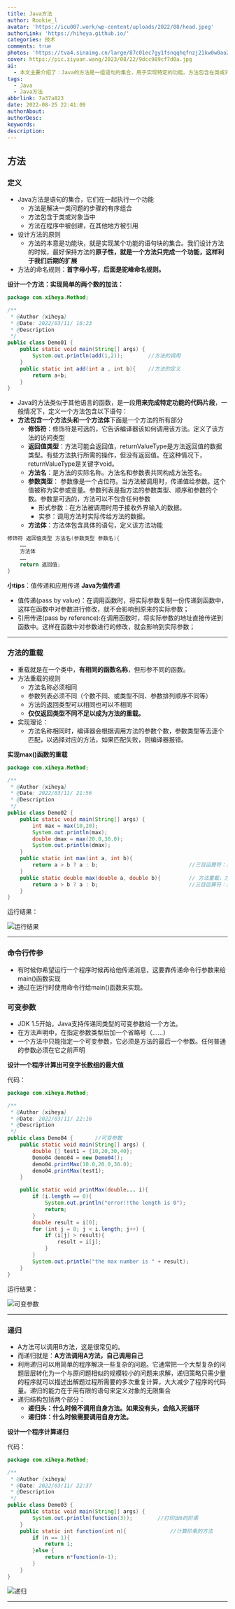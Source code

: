 ```yaml
---
title: Java方法
author: Rookie_l
avatar: 'https://icu007.work/wp-content/uploads/2022/08/head.jpeg'
authorLink: 'https://hiheya.github.io/'
categories: 技术
comments: true
photos: 'https://tva4.sinaimg.cn/large/87c01ec7gy1fsnqqhqfnzj21kw0w0ao2.jpg'
cover: https://pic.ziyuan.wang/2023/08/22/9dcc989cf7d0a.jpg
ai: 
  - 本文主要介绍了：Java的方法是一组语句的集合，用于实现特定的功能。方法包含在类或对象中，可以在程序中创建并在其他位置引用。编写方法时，应该保持方法的原子性，即每个方法只实现一个功能，以方便后续扩展。方法的命名规则是首字母小写，后面使用驼峰命名规则。还介绍了方法的重载、命令行传参等等。
tags:
  - Java
  - Java方法
abbrlink: 7a37a823
date: 2022-08-25 22:41:09
authorAbout:
authorDesc:
keywords:
description:
---
```


## 方法

### 定义

- Java方法是语句的集合，它们在一起执行一个功能
  - 方法是解决一类问题的步骤的有序组合
  - 方法包含于类或对象当中
  - 方法在程序中被创建，在其他地方被引用
- 设计方法的原则
  - 方法的本意是功能块，就是实现某个功能的语句块的集合。我们设计方法的时候，最好保持方法的**原子性，就是一个方法只完成一个功能，这样利于我们后期的扩展**
- 方法的命名规则：**首字母小写，后面是驼峰命名规则。**

**设计一个方法：实现简单的两个数的加法：**

```java
package com.xiheya.Method;

/**
 * @Author {xiheya}
 * @Date: 2022/03/11/ 16:23
 * @Description
 */
public class Demo01 {
    public static void main(String[] args) {
        System.out.println(add(1,2));		 //方法的调用
    }
    public static int add(int a , int b){    //方法的定义
        return a+b;
    }
}

```

- Java的方法类似于其他语言的函数，是一段**用来完成特定功能的代码片段**，一般情况下，定义一个方法包含以下语句：
- **方法包含一个方法头和一个方法体**下面是一个方法的所有部分
  - **修饰符**：修饰符是可选的，它告诉编译器该如何调用该方法。定义了该方法的访问类型
  - **返回值类型**：方法可能会返回值，returnValueType是方法返回值的数据类型。有些方法执行所需的操作，但没有返回值。在这种情况下，returnValueType是关键字void。
  - **方法名**：是方法的实际名称。方法名和参数表共同构成方法签名。
  - **参数类型**： 参数像是一个占位符。当方法被调用时，传递值给参数。这个值被称为实参或变量。参数列表是指方法的参数类型、顺序和参数的个数。参数是可选的，方法可以不包含任何参数
    - 形式参数：在方法被调用时用于接收外界输入的数据。
    - 实参：调用方法时实际传给方法的数据。
  - **方法体**：方法体包含具体的语句，定义该方法功能

```java
修饰符 返回值类型 方法名(参数类型 参数名){
	……
	方法体
	……
	return 返回值;
}
```

**小tips**：值传递和应用传递 **Java为值传递**

- 值传递(pass by value)：在调用函数时，将实际参数复制一份传递到函数中，这样在函数中对参数进行修改，就不会影响到原来的实际参数；
- 引用传递(pass by reference):在调用函数时，将实际参数的地址直接传递到函数中。这样在函数中对参数进行的修改，就会影响到实际参数；

---

### 方法的重载

- 重载就是在一个类中，**有相同的函数名称**，但形参不同的函数。
- 方法重载的规则
  - 方法名称必须相同
  - 参数列表必须不同（个数不同、或类型不同、参数排列顺序不同等）
  - 方法的返回类型可以相同也可以不相同
  - **仅仅返回类型不同不足以成为方法的重载。**
- 实现理论：
  - 方法名称相同时，编译器会根据调用方法的参数个数，参数类型等去逐个匹配，以选择对应的方法，如果匹配失败，则编译器报错。

**实现max()函数的重载**

```java
package com.xiheya.Method;

/**
 * @Author {xiheya}
 * @Date: 2022/03/11/ 21:56
 * @Description
 */
public class Demo02 {
    public static void main(String[] args) {
        int max = max(10,20);
        System.out.println(max);
        double dmax = max(20.0,30.0);
        System.out.println(dmax);
    }
    public static int max(int a, int b){
        return a > b ? a : b;                             //三目运算符：进行判断，a大于b吗？如果大于返回a，否则返回b。
    }
    public static double max(double a, double b){         // 方法重载，方法名一样均为max，但是返回值与参数类型不一样，所以可以构成重载
        return a > b ? a : b;                             //三目运算符：进行判断，a大于b吗？如果大于返回a，否则返回b。
    }
}

```

运行结果：

![运行结果](https://img30.360buyimg.com/pop/jfs/t1/144758/6/25718/101275/622b5709Ebd1e27b5/75a5ef236a3b61b4.png)

---

### 命令行传参

- 有时候你希望运行一个程序时候再给他传递消息，这要靠传递命令行参数来给main()函数实现
- 通过在运行时使用命令行给main()函数来实现。

### 可变参数

- JDK 1.5开始，Java支持传递同类型的可变参数给一个方法。
- 在方法声明中，在指定参数类型后加一个省略号（……）
- 一个方法中只能指定一个可变参数，它必须是方法的最后一个参数。任何普通的参数必须在它之前声明

**设计一个程序计算出可变字长数组的最大值**

代码：

```java
package com.xiheya.Method;

/**
 * @Author {xiheya}
 * @Date: 2022/03/11/ 22:16
 * @Description
 */
public class Demo04 {       //可变参数
    public static void main(String[] args) {
        double [] test1 = {10,20,30,40};
        Demo04 demo04 = new Demo04();
        demo04.printMax(10.0,20.0,30.0);
        demo04.printMax(test1);
    }

    public static void printMax(double... i){
        if (i.length == 0){
            System.out.println("error!!the length is 0");
            return;
        }
        double result = i[0];
        for (int j = 0; j < i.length; j++) {
            if (i[j] > result){
                result = i[j];
            }
        }
        System.out.println("the max number is " + result);
    }
}

```

运行结果：

![可变参数](https://img30.360buyimg.com/pop/jfs/t1/62091/27/17177/112808/622b5c9aE22522567/07f6d7aff5cd42a3.png)

---

### 递归

- A方法可以调用B方法，这是很常见的。
- 而递归就是：**A方法调用A方法，自己调用自己**
- 利用递归可以用简单的程序解决一些复杂的问题。它通常把一个大型复杂的问题层层转化为一个与原问题相似的规模较小的问题来求解，递归策略只需少量的程序就可以描述出解题过程所需要的多次重复计算，大大减少了程序的代码量。递归的能力在于用有限的语句来定义对象的无限集合
- 递归结构包括两个部分：
  - **递归头：什么时候不调用自身方法。如果没有头，会陷入死循环**
  - **递归体：什么时候需要调用自身方法。**

**设计一个程序计算递归**

代码：

```java
package com.xiheya.Method;

/**
 * @Author {xiheya}
 * @Date: 2022/03/11/ 22:37
 * @Description
 */
public class Demo03 {
    public static void main(String[] args) {
        System.out.println(function(3));        //打印出6的阶乘
    }
    public static int function(int n){              //计算阶乘的方法
        if (n == 1){
            return 1;
        }else {
            return n*function(n-1);
        }
    }
}

```

![递归](https://img30.360buyimg.com/pop/jfs/t1/187601/21/21695/79046/622b5f66E5bd55680/8cf9080773c4a685.png)

---

